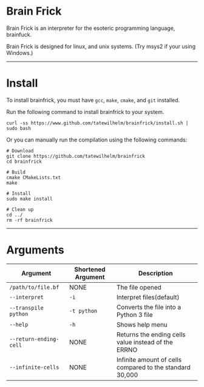 # Brain Frick

Brain Frick is an interpreter for the esoteric programming language, brainfuck.

Brain Frick is designed for linux, and unix systems. (Try msys2 if your using Windows.)

---

# Install

To install brainfrick, you must have `gcc`, `make`, `cmake`, and `git` installed.

Run the following command to install brainfrick to your system.

```
curl -ss https://www.github.com/tatewilhelm/brainfrick/install.sh | sudo bash
```

Or you can manually run the compilation using the following commands:

```
# Download
git clone https://github.com/tatewilhelm/brainfrick
cd brainfrick

# Build
cmake CMakeLists.txt
make

# Install
sudo make install

# Clean up
cd ../
rm -rf brainfrick
```
---

# Arguments

| Argument                    | Shortened Argument    | Description                                              |
| --------------------------- | --------------------- | -------------------------------------------------------- |
| `/path/to/file.bf`          | NONE                  | The file opened                                          |
| `--interpret`               | `-i`                  | Interpret files(default)                                 |      
| `--transpile python`           | `-t python`                  | Converts the file into a Python 3 file |
| `--help`                    | `-h`                  | Shows help menu                                          |
| `--return-ending-cell`        | NONE                  | Returns the ending cells value instead of the ERRNO      |
| `--infinite-cells`           | NONE                  | Infinite amount of cells compared to the standard 30,000 |
